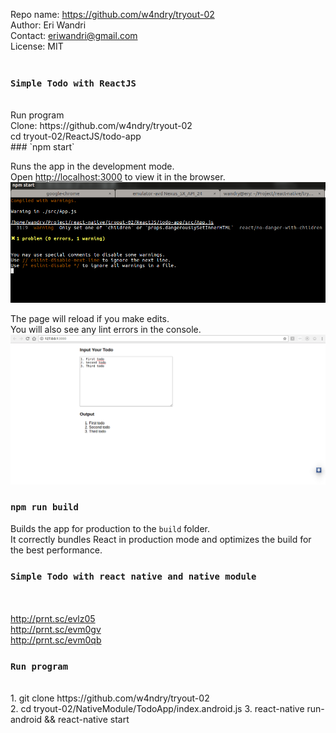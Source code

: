 Repo name: https://github.com/w4ndry/tryout-02 <br>
Author: Eri Wandri <br>
Contact: eriwandri@gmail.com <br>
License: MIT <br>
<br>

### `Simple Todo with ReactJS`
<br>
Run program<br>
Clone: https://github.com/w4ndry/tryout-02<br>
			 cd tryout-02/ReactJS/todo-app <br>
### `npm start`

Runs the app in the development mode.<br>
Open [http://localhost:3000](http://localhost:3000) to view it in the browser.
<br>
![run ss](https://github.com/w4ndry/tryout-02/blob/master/images/cmd.png)
<br>

The page will reload if you make edits.<br>
You will also see any lint errors in the console.
<br>
![browser ss](https://github.com/w4ndry/tryout-02/blob/master/images/todo.png)


### `npm run build`

Builds the app for production to the `build` folder.<br>
It correctly bundles React in production mode and optimizes the build for the best performance.

### `Simple Todo with react native and native module`
<br><br>
http://prnt.sc/evlz05
<br>
http://prnt.sc/evm0gv
<br>
http://prnt.sc/evm0qb

### `Run program`
<br>
1. git clone https://github.com/w4ndry/tryout-02 <br>
2. cd tryout-02/NativeModule/TodoApp/index.android.js
3. react-native run-android && react-native start